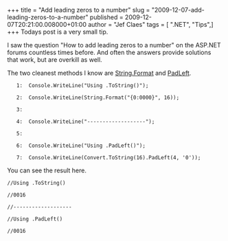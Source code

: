 +++
title = "Add leading zeros to a number"
slug = "2009-12-07-add-leading-zeros-to-a-number"
published = 2009-12-07T20:21:00.008000+01:00
author = "Jef Claes"
tags = [ ".NET", "Tips",]
+++
Todays post is a very small tip.  
  
I saw the question "How to add leading zeros to a number" on the ASP.NET
forums countless times before. And often the answers provide solutions
that work, but are overkill as well.  
  
The two cleanest methods I know are
[String.Format](http://msdn.microsoft.com/en-us/library/system.string.format.aspx)
and
[PadLeft](http://msdn.microsoft.com/en-us/library/system.string.padleft.aspx).  

  

       1:  Console.WriteLine("Using .ToString()");

       2:  Console.WriteLine(String.Format("{0:0000}", 16));

       3:   

       4:  Console.WriteLine("-------------------");

       5:   

       6:  Console.WriteLine("Using .PadLeft()");

       7:  Console.WriteLine(Convert.ToString(16).PadLeft(4, '0'));

  
You can see the result here.  

  

    //Using .ToString()

    //0016

    //-------------------

    //Using .PadLeft()

    //0016
